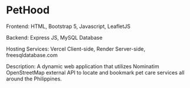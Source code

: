 # PetHood

Frontend: HTML, Bootstrap 5, Javascript, LeafletJS

Backend: Express JS, MySQL Database

Hosting Services: Vercel Client-side, Render Server-side, freesqldatabase.com

Description:
A dynamic web application that utilizes Nominatim OpenStreetMap external API to locate and bookmark pet care services all around the Philippines.

